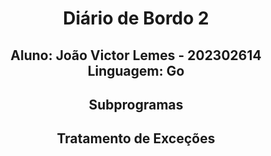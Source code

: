 <h1 align="center">Diário de Bordo 2</h1>
<h2 align="center">Aluno: João Victor Lemes - 202302614<br>Linguagem: Go</h2>

<h2 align=center>Subprogramas</h2>

<h2 align=center>Tratamento de Exceções</h2>

